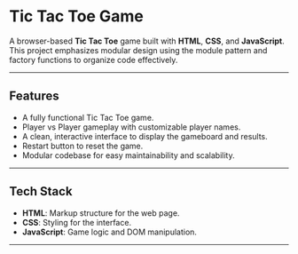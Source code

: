 # **Tic Tac Toe Game**

A browser-based **Tic Tac Toe** game built with **HTML**, **CSS**, and **JavaScript**. This project emphasizes modular design using the module pattern and factory functions to organize code effectively.

---

## **Features**
- A fully functional Tic Tac Toe game.
- Player vs Player gameplay with customizable player names.
- A clean, interactive interface to display the gameboard and results.
- Restart button to reset the game.
- Modular codebase for easy maintainability and scalability.

---

## **Tech Stack**
- **HTML**: Markup structure for the web page.
- **CSS**: Styling for the interface.
- **JavaScript**: Game logic and DOM manipulation.

---

